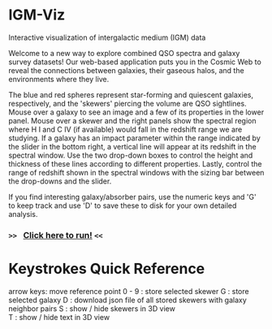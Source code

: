 # IGM-Viz
Interactive visualization of intergalactic medium (IGM) data

Welcome to a new way to explore combined QSO spectra and galaxy survey datasets!  Our web-based
application puts you in the Cosmic Web to reveal the connections between galaxies, their gaseous
halos, and the environments where they live.

The blue and red spheres represent star-forming and quiescent galaxies, respectively, and the
'skewers' piercing the volume are QSO sightlines.  Mouse over a galaxy to see an image and a few
of its properties in the lower panel.  Mouse over a skewer and the right panels show the spectral
region where H I and C IV (if available) would fall in the redshift range we are studying.  If a
galaxy has an impact parameter within the range indicated by the slider in the bottom right, a
vertical line will appear at its redshift in the spectral window.  Use the two drop-down boxes to
control the height and thickness of these lines according to different properties.  Lastly, control
the range of redshift shown in the spectral windows with the sizing bar between the drop-downs and
the slider.

If you find interesting galaxy/absorber pairs, use the numeric keys and 'G' to keep track and use
'D' to save these to disk for your own detailed analysis.

### `>> ` [Click here to run!](https://creativecodinglab.github.io/Intergalactic/intergalactic.html) `<<`

# Keystrokes Quick Reference
arrow keys: move reference point
0 - 9 : store selected skewer
G : store selected galaxy
D : download json file of all stored skewers with galaxy neighbor pairs
S : show / hide skewers in 3D view  
T : show / hide text in 3D view  
